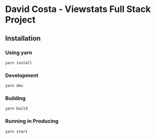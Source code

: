 # David Costa - Viewstats Full Stack Project

## Installation

### Using yarn

`yarn install`

### Development

`yarn dev`

### Building

`yarn build`

### Running in Producing

`yarn start`
